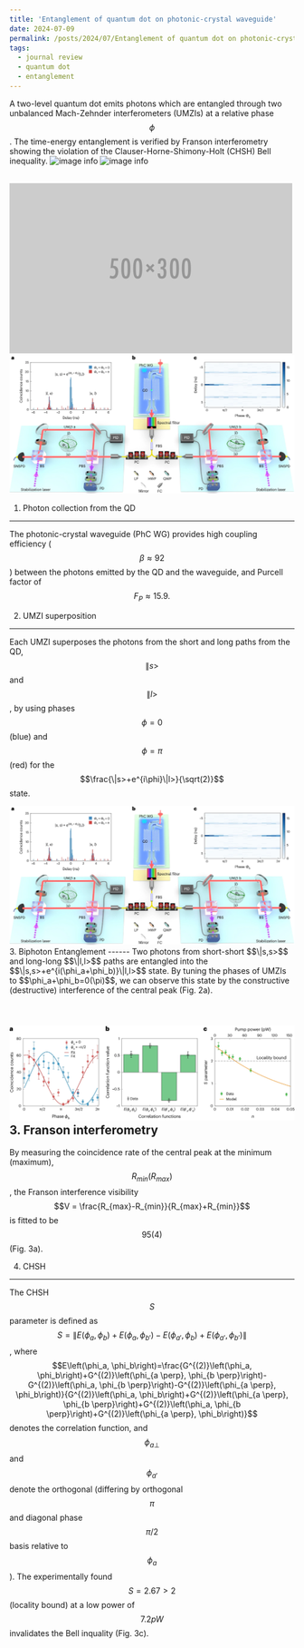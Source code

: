 ```yaml
---
title: 'Entanglement of quantum dot on photonic-crystal waveguide'
date: 2024-07-09
permalink: /posts/2024/07/Entanglement of quantum dot on photonic-crystal waveguide/
tags:
  - journal review
  - quantum dot
  - entanglement
---
```


A two-level quantum dot emits photons which are entangled through two unbalanced Mach-Zehnder interferometers (UMZIs) at a relative phase $$\phi$$. The time-energy entanglement is verified by Franson interferometry showing the violation of the Clauser-Horne-Shimony-Holt (CHSH) Bell inequality.
![image info](https://media.springernature.com/full/springer-static/image/art%3A10.1038%2Fs41567-024-02543-8/MediaObjects/41567_2024_2543_Fig1_HTML.png?as=webp)
![image info](https://www.nature.com/articles/s41567-024-02543-8/figures/1)
<!-- <img src='..\images\reading\41567_2024_2543_Fig1_HTML.jpg'> -->
<br/><img src='../images/500x300.png'>
<br/><img src='./41567_2024_2543_Fig2_HTML.jpg'>
1. Photon collection from the QD 
------
The photonic-crystal waveguide (PhC WG) provides high coupling efficiency ($$\beta \approx 92%$$) between the photons emitted by the QD and the waveguide, and Purcell factor of $$F_P \approx 15.9.$$

2. UMZI superposition
------
Each UMZI superposes the photons from the short and long paths from the QD, $$\|s>$$ and $$\|l>$$, by using phases $$\phi=0$$ (blue) and $$\phi=\pi$$ (red) for the $$\frac{\|s>+e^{i\phi}\|l>}{\sqrt(2)}$$ state.

<img src='41567_2024_2543_Fig2_HTML.jpg'>
3. Biphoton Entanglement
------
Two photons from short-short $$\|s,s>$$ and long-long $$\|l,l>$$ paths are entangled into the $$\|s,s>+e^{i(\phi_a+\phi_b)}\|l,l>$$ state. By tuning the phases of UMZIs to $$\phi_a+\phi_b=0(\pi)$$, we can observe this state by the constructive (destructive) interference of the central peak (Fig. 2a).

<br/><img src='../images/reading/41567_2024_2543_Fig3_HTML.jpg'>
3. Franson interferometry
------
By measuring the coincidence rate of the central peak at the minimum (maximum), $$R_{min} (R_{max})$$, the Franson interference visibility $$V = \frac{R_{max}-R_{min}}{R_{max}+R_{min}}$$ is fitted to be $$95(4)%$$ (Fig. 3a). 

4. CHSH
------
The CHSH $$S$$ parameter is defined as $$S=\|E(\phi_a, \phi_b)+E(\phi_a, \phi_{b'})-E(\phi_{a'}, \phi_b)+E(\phi_{a'}, \phi_{b'})\|$$, where $$E\left(\phi_a, \phi_b\right)=\frac{G^{(2)}\left(\phi_a, \phi_b\right)+G^{(2)}\left(\phi_{a \perp}, \phi_{b \perp}\right)-G^{(2)}\left(\phi_a, \phi_{b \perp}\right)-G^{(2)}\left(\phi_{a \perp}, \phi_b\right)}{G^{(2)}\left(\phi_a, \phi_b\right)+G^{(2)}\left(\phi_{a \perp}, \phi_{b \perp}\right)+G^{(2)}\left(\phi_a, \phi_{b \perp}\right)+G^{(2)}\left(\phi_{a \perp}, \phi_b\right)}$$ denotes the correlation function, and $$\phi_{a \perp}$$ and $$\phi_{a'}$$ denote the orthogonal (differing by orthogonal $$\pi$$ and diagonal phase $$\pi/2$$ basis relative to $$\phi_a$$). The experimentally found $$S=2.67>2$$ (locality bound) at a low power of $$7.2 pW$$ invalidates the Bell inquality (Fig. 3c). 